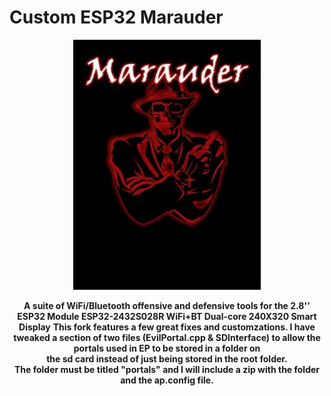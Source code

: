 
# Custom ESP32 Marauder
<p align="center"><img alt="Custom Marauder logo" src="https://github.com/ATOMNFT/CYD-ESP32Marauder/blob/master/M8.jpeg" width="300"></p>
<p align="center">
  <b>A suite of WiFi/Bluetooth offensive and defensive tools for the 2.8'' ESP32 Module ESP32-2432S028R WiFi+BT Dual-core 240X320 Smart Display</b>
  <b>This fork features a few great fixes and customzations. I have tweaked a section of two files (EvilPortal.cpp & SDInterface) to allow the portals used in EP to be stored in a folder on<br>the sd card instead of just being stored in the root folder.</b>
  <br> 
  <b>The folder must be titled "portals" and I will include a zip with the folder and the ap.config file.</b>
  
  <br>
